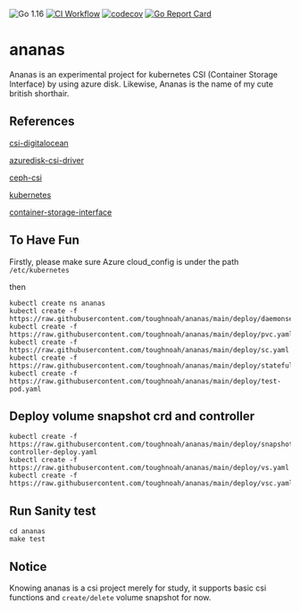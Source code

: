 ![Go 1.16](https://img.shields.io/badge/Go-v1.16-blue)
[![CI Workflow](https://github.com/toughnoah/ananas/actions/workflows/test-coverage.yaml/badge.svg)](https://github.com/toughnoah/ananas/actions/workflows/test-coverage.yaml)
[![codecov](https://codecov.io/gh/toughnoah/ananas/branch/main/graph/badge.svg?token=VFw6rwUFqY)](https://codecov.io/gh/toughnoah/ananas)
[![Go Report Card](https://goreportcard.com/badge/github.com/toughnoah/ananas)](https://goreportcard.com/report/github.com/toughnoah/ananas)
# ananas
Ananas is an experimental project for kubernetes CSI (Container Storage Interface) by using azure disk. Likewise, Ananas is the name of my cute british shorthair.

## References
[csi-digitalocean](https://github.com/digitalocean/csi-digitalocean)

[azuredisk-csi-driver](https://github.com/kubernetes-sigs/azuredisk-csi-driver)

[ceph-csi](https://github.com/ceph/ceph-csi)

[kubernetes](https://github.com/kubernetes/kubernetes)

[container-storage-interface](https://github.com/container-storage-interface/spec)

## To Have Fun
Firstly, please make sure Azure cloud_config is under the path `/etc/kubernetes`

then
```
kubectl create ns ananas
kubectl create -f https://raw.githubusercontent.com/toughnoah/ananas/main/deploy/daemonset.yaml
kubectl create -f https://raw.githubusercontent.com/toughnoah/ananas/main/deploy/pvc.yaml
kubectl create -f https://raw.githubusercontent.com/toughnoah/ananas/main/deploy/sc.yaml
kubectl create -f https://raw.githubusercontent.com/toughnoah/ananas/main/deploy/statefulset.yaml
kubectl create -f https://raw.githubusercontent.com/toughnoah/ananas/main/deploy/test-pod.yaml
```

## Deploy volume snapshot crd and controller
```
kubectl create -f https://raw.githubusercontent.com/toughnoah/ananas/main/deploy/snapshot-controller-deploy.yaml
kubectl create -f https://raw.githubusercontent.com/toughnoah/ananas/main/deploy/vs.yaml
kubectl create -f https://raw.githubusercontent.com/toughnoah/ananas/main/deploy/vsc.yaml
```

## Run Sanity test
```
cd ananas
make test
```

## Notice
Knowing ananas is a csi project merely for study, it supports basic csi functions and `create/delete` volume snapshot for now.